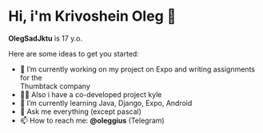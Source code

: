 # Hi, i'm Krivoshein Oleg 👋


**OlegSadJktu** is 17 y.o.

Here are some ideas to get you started:

- 🔭 I’m currently working on my project on Expo and writing assignments for the  
  Thumbtack company
- 🌱🔭 Also i have a co-developed project kyle
- 🌱 I’m currently learning Java, Django, Expo, Android
- 💬 Ask me everything (except pascal)
- 📫 How to reach me: **@oleggius** (Telegram)

